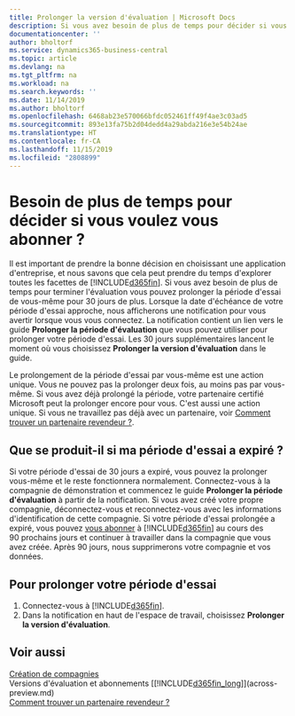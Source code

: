 ```yaml
---
title: Prolonger la version d'évaluation | Microsoft Docs
description: Si vous avez besoin de plus de temps pour décider si vous voulez vous abonner, vous pouvez prolonger votre version d'évaluation.
documentationcenter: ''
author: bholtorf
ms.service: dynamics365-business-central
ms.topic: article
ms.devlang: na
ms.tgt_pltfrm: na
ms.workload: na
ms.search.keywords: ''
ms.date: 11/14/2019
ms.author: bholtorf
ms.openlocfilehash: 6468ab23e570066bfdc052461ff49f4ae3c03ad5
ms.sourcegitcommit: 893e13fa75b2d04dedd4a29abda216e3e54b24ae
ms.translationtype: HT
ms.contentlocale: fr-CA
ms.lasthandoff: 11/15/2019
ms.locfileid: "2808899"
---
```

# <a name="need-more-time-to-decide-whether-to-subscribe"></a>Besoin de plus de temps pour décider si vous voulez vous abonner ?
Il est important de prendre la bonne décision en choisissant une application d'entreprise, et nous savons que cela peut prendre du temps d'explorer toutes les facettes de [!INCLUDE[d365fin](includes/d365fin_md.md)]. Si vous avez besoin de plus de temps pour terminer l'évaluation vous pouvez prolonger la période d'essai de vous-même pour 30 jours de plus. Lorsque la date d'échéance de votre période d'essai approche, nous afficherons une notification pour vous avertir lorsque vous vous connectez. La notification contient un lien vers le guide **Prolonger la période d'évaluation** que vous pouvez utiliser pour prolonger votre période d'essai. Les 30 jours supplémentaires lancent le moment où vous choisissez **Prolonger la version d'évaluation** dans le guide.

Le prolongement de la période d'essai par vous-même est une action unique. Vous ne pouvez pas la prolonger deux fois, au moins pas par vous-même. Si vous avez déjà prolongé la période, votre partenaire certifié Microsoft peut la prolonger encore pour vous. C'est aussi une action unique. Si vous ne travaillez pas déjà avec un partenaire, voir [Comment trouver un partenaire revendeur ?](across-faq.md#findpartner).

## <a name="what-happens-if-my-trial-period-is-expired"></a>Que se produit-il si ma période d'essai a expiré ?
Si votre période d'essai de 30 jours a expiré, vous pouvez la prolonger vous-même et le reste fonctionnera normalement. Connectez-vous à la compagnie de démonstration et commencez le guide **Prolonger la période d'évaluation** à partir de la notification. Si vous avez créé votre propre compagnie, déconnectez-vous et reconnectez-vous avec les informations d'identification de cette compagnie. Si votre période d'essai prolongée a expiré, vous pouvez [vous abonner](https://go.microsoft.com/fwlink/?linkid=828659) à [!INCLUDE[d365fin](includes/d365fin_md.md)] au cours des 90 prochains jours et continuer à travailler dans la compagnie que vous avez créée. Après 90 jours, nous supprimerons votre compagnie et vos données. 

## <a name="to-extend-your-trial-period"></a>Pour prolonger votre période d'essai
1. Connectez-vous à [!INCLUDE[d365fin](includes/d365fin_md.md)].
2. Dans la notification en haut de l'espace de travail, choisissez **Prolonger la version d'évaluation**.

## <a name="see-also"></a>Voir aussi

[Création de compagnies](about-new-company.md)  
Versions d'évaluation et abonnements [[!INCLUDE[d365fin_long](includes/d365fin_long_md.md)]](across-preview.md)  
[Comment trouver un partenaire revendeur ?](across-faq.md#findpartner)  
